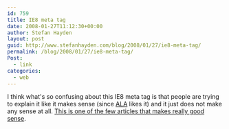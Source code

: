 ```yaml
---
id: 759
title: IE8 meta tag
date: 2008-01-27T11:12:30+00:00
author: Stefan Hayden
layout: post
guid: http://www.stefanhayden.com/blog/2008/01/27/ie8-meta-tag/
permalink: /blog/2008/01/27/ie8-meta-tag/
Post:
  - link
categories:
  - web
---
```

I think what's so confusing about this IE8 meta tag is that people are trying to explain it like it makes sense (since <a href="http://alistapart.com/articles/beyonddoctype">ALA</a> likes it) and it just does not make any sense at all. <a href="http://glyphobet.net/blog/?p=17">This is one of the few articles that makes really good sense</a>.